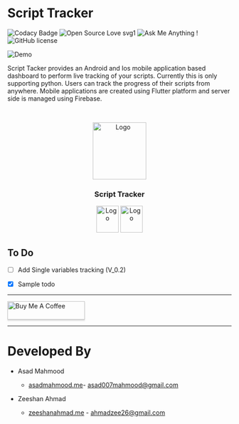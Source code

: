 # Script Tracker
![Codacy Badge](https://api.codacy.com/project/badge/Grade/b3ef17f5a8504600931abfa60ac01006)
 ![Open Source Love svg1](https://badges.frapsoft.com/os/v1/open-source.svg?v=103)
  ![Ask Me Anything !](https://img.shields.io/badge/Ask%20me-anything-1abc9c.svg)
![GitHub license](https://img.shields.io/github/license/Naereen/StrapDown.js.svg)


![Demo](https://github.com/Zeeshanahmad4/Script-Tracker/blob/master/Demo.gif)

Script Tacker provides an Android and Ios mobile application based dashboard to perform live tracking of your scripts. Currently this is only supporting python. Users can track the progress of their scripts from anywhere. Mobile applications are created using Flutter platform and server side is managed using Firebase.


<!-- PROJECT LOGO -->
<br />
<p align="center">
    <img src="https://github.com/Zeeshanahmad4/Script-Tracker/blob/master/resources/circle-cropped.png" alt="Logo" width="120" height="128">  </a>
  <h3 align="center">Script Tracker</h3>
  
<p align="center">
    <img src="https://img.icons8.com/color/480/000000/google-play.png" alt="Logo" width="50" height="60">
       <img src="https://image.flaticon.com/icons/svg/831/831276.svg" alt="Logo" width="50" height="60">


## To Do

-   [ ] Add Single variables tracking  (V_0.2) 
-   [x] Sample todo 


---

<a href="https://www.buymeacoffee.com/zeedsadasda2323" target="_blank"><img src="https://cdn.buymeacoffee.com/buttons/default-blue.png" alt="Buy Me A Coffee" style="height: 41px !important;width: 174px !important;box-shadow: 0px 3px 2px 0px rgba(190, 190, 190, 0.5) !important;-webkit-box-shadow: 0px 3px 2px 0px rgba(190, 190, 190, 0.5) !important;" ></a>

---



# Developed By

* Asad Mahmood
  * [asadmahmood.me](http://asadmahmood.me)- <asad007mahmood@gmail.com>
  
* Zeeshan Ahmad 
  * [zeeshanahmad.me](http://zeeshanahmad.me) - <ahmadzee26@gmail.com>


